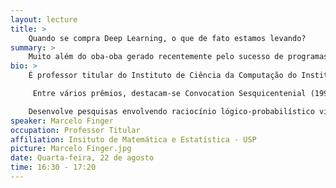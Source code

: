 ```yaml
---
layout: lecture
title: >
    Quando se compra Deep Learning, o que de fato estamos levando?
summary: >
    Muito além do oba-oba gerado recentemente pelo sucesso de programas de aprendizado automático, em particular de Deep Learning, queremos analizar o que realmente acontece quando trazemos técnicas de Deep Learning para o ambiente de trabalho, tanto do ponto de vista do usuário como do ponto de vista dos desenvolvedores destas tecnologias.  Como na introdução de qualquer nova onda tecnológica, temos problemas gerais, como a inevitável modificação de diversas práticas de trabalho e a necessidade de treinamento para lidar com as novas tecnologias.  Mas há peculiaridades na adoção de técnicas de aprendizado automático que precisam ser tratadas com muito cuidado, as quais abordaremos nesta palestra; em particular, falaremos dos problemas da "dependência de dados" e dos problemas éticos trazidos por esta nova tecnologia.
bio: >
    É professor titular do Instituto de Ciência da Computação do Instituto de Matemática e Estatística da Universidade de São Paulo, bolsista 1C de produtividade em pesquisa do CNPq, editor do The Scientific World Journal, do São Paulo Journal of Mathematical Sciences e da Revista de Informática Teórica e Aplicada, editou special issues nos periódicos Annals of Mathematics in Artificial Intelligence (2001) e Theoretical Computer Science (2014). Possui graduação em Engenharia Eletrônica pela Universidade de São Paulo (1988), mestrado em Foundations of Advanced Information Technology - Imperial College of Science, Technology and Medicine (1990) e doutorado em PhD in Computing - Imperial College of Science and Technology, University of London (1994), Livre-docente (2001) e titular (2011) em Ciência da Computação pelo Instituto de Matemática e Estatística da Universidade de São Paulo.

     Entre vários prêmios, destacam-se Convocation Sesquicentenial (1990), Armstrong Prize and Medal (1994), Prêmio Jabuti (2007 -1o lugar, Ciências Exatas, Tecnologia e Informática) e Prêmios de Desempenho Didático (2002, 2004, 2005, 2006).

    Desenvolve pesquisas envolvendo raciocínio lógico-probabilístico visando entender a interação entre estas duas formas básicas de raciocínio, sua complexidade computacional e suas aplicações em Inteligência Artificial, Bancos de Dados, Linguística Computacional e Humanidades Digitais.
speaker: Marcelo Finger
occupation: Professor Titular
affiliation: Insituto de Matemática e Estatística - USP
picture: Marcelo Finger.jpg
date: Quarta-feira, 22 de agosto
time: 16:30 - 17:20
---
```

